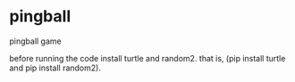 # pingball
pingball game


before running the code install turtle and random2.
that is,
(pip install turtle and pip install random2).

